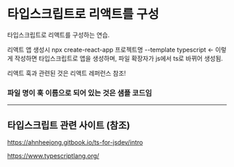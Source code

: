 # 타입스크립트로 리액트를 구성

타입스크립트로 리액트를 구성하는 연습.

리액트 앱 생성시 npx create-react-app 프로젝트명 --template typescript <- 이렇게 작성하면 타입스크립트로
앱을 생성하며, 파일 확장자가 js에서 ts로 바뀌어 생성됨.

리액트 훅과 관련된 것은 리액트 레퍼런스 참조!

### 파일 명이 훅 이름으로 되어 있는 것은 샘플 코드임

-----------------------------------------------------------
## 타입스크립트 관련 사이트 (참조)
https://ahnheejong.gitbook.io/ts-for-jsdev/intro

https://www.typescriptlang.org/
